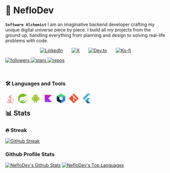 # 🚀 NefloDev
**`Software Alchemist`**
I am an imaginative backend developer crafting my unique digital universe piece by piece. I build all my projects from the ground up, handling everything from planning and design to solving real-life problems with code.

<p align="center">
  <a href="https://www.linkedin.com/in/alejandro-nebot-flores-b325b7214/"><img width="32px" alt="LinkedIn" title="LinkedIn" src="https://i.imgur.com/yRpa1dQ.png"/></a>
  &#8287;&#8287;&#8287;&#8287;&#8287;
  <a href="https://x.com/NefloDeveloper"><img width="32px" alt="X" title="X" src="https://i.imgur.com/AixJgnm.png"/></a>
  &#8287;&#8287;&#8287;&#8287;&#8287;
  <a href="https://dev.to/neflodev"><img width="32px" alt="Dev.to" title="NefloDev Dev.to" src="https://i.imgur.com/mVm29vK.png"></a>
  &#8287;&#8287;&#8287;&#8287;&#8287;
  <a href="hhttps://ko-fi.com/neflodev"><img width="32px" alt="Ko-fi" title="Buy me a coffee" src="https://i.imgur.com/PpLeD3K.png"/></a>
</p>
<p align="left">
  <a href="https://github.com/NefloDev?tab=followers">
    <img alt="followers" title="Follow me on GitHub" src="https://custom-icon-badges.demolab.com/github/followers/NefloDev?color=8945b0&labelColor=a55dcf&style=for-the-badge&logo=person-add&labelFollow&logoColor=white"/>
  </a>
  <a href="https://github.com/NefloDev?tab=repositories&sort=stargazers">
    <img alt="stars" title="Total stars on GitHub" src="https://custom-icon-badges.demolab.com/github/stars/NefloDev?color=c9c11a&labelColor=f2ea49&style=for-the-badge&logo=star&logoColor=black"/>
  </a>
  <a href="https://github.com/NefloDev?tab=repositories">
    <img alt="repos" title="All GitHub repositories" src="https://custom-icon-badges.demolab.com/badge/-Click%20Here%20For%20All%20My%20Repos-3d1a6e?style=for-the-badge&logoColor=white&logo=repo"/>
  </a>
</p>
<br/>

### 🛠️ Languages and Tools
<img align="left" alt="Java" width="30px" style="padding-right:10px;" src="https://github.com/devicons/devicon/blob/v2.16.0/icons/java/java-plain.svg"/>
<img align="left" alt="Spring" width="30px" style="padding-right:10px;" src="https://github.com/devicons/devicon/blob/v2.16.0/icons/spring/spring-original.svg"/>
<img align="left" alt="Android" width="30px" style="padding-right:10px;" src="https://github.com/devicons/devicon/blob/v2.16.0/icons/android/android-original.svg"/>
<img align="left" alt="Kotlin" width="30px" style="padding-right:10px;" src="https://github.com/devicons/devicon/blob/v2.16.0/icons/kotlin/kotlin-original.svg"/>
<img align="left" alt="JetpackCompose" width="30px" style="padding-right:10px;" src="https://github.com/devicons/devicon/blob/v2.16.0/icons/jetpackcompose/jetpackcompose-original.svg"/>
<img align="left" alt="Git" width="30px" style="padding-right:10px;" src="https://github.com/devicons/devicon/blob/v2.16.0/icons/git/git-original.svg"/>
<img align="left" alt="Flutter" width="30px" style="padding-right:10px;" src="https://github.com/devicons/devicon/blob/v2.16.0/icons/flutter/flutter-original.svg"/>
<br/>

## 📊 Stats
### 🔥 Streak
<a href="https://git.io/streak-stats"><img src="https://github-readme-streak-stats-9m8ugfa77-denvercoder1.vercel.app/?user=NefloDev&theme=nightowl&hide_border=true&exclude_days=Sun%2CSat" alt="GitHub Streak" /></a>
### Github Profile Stats
<a href="https://github.com/anuraghazra/github-readme-stats"><img alt="NefloDev's Github Stats" src="https://denvercoder1-github-readme-stats.vercel.app/api/?username=NefloDev&show_icons=true&include_all_commits=true&count_private=true&theme=nightowl&hide_border=true" height="192px"/></a>
<a href="https://github.com/anuraghazra/github-readme-stats"><img alt="NefloDev's Top Languages" src="https://denvercoder1-github-readme-stats.vercel.app/api/top-langs/?username=NefloDev&langs_count=8&layout=compact&theme=nightowl&hide_border=true" height="192px"/></a>
